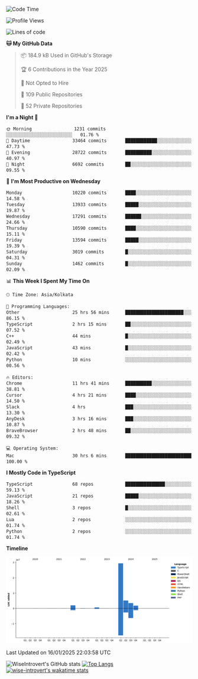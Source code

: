 <!--START_SECTION:waka-->
![Code Time](http://img.shields.io/badge/Code%20Time-2%2C129%20hrs%2042%20mins-blue)

![Profile Views](http://img.shields.io/badge/Profile%20Views-0-blue)

![Lines of code](https://img.shields.io/badge/From%20Hello%20World%20I%27ve%20Written-42.6%20million%20lines%20of%20code-blue)

**🐱 My GitHub Data** 

> 📦 184.9 kB Used in GitHub's Storage 
 > 
> 🏆 6 Contributions in the Year 2025
 > 
> 🚫 Not Opted to Hire
 > 
> 📜 109 Public Repositories 
 > 
> 🔑 52 Private Repositories 
 > 
**I'm a Night 🦉** 

```text
🌞 Morning                1231 commits        ░░░░░░░░░░░░░░░░░░░░░░░░░   01.76 % 
🌆 Daytime                33464 commits       ████████████░░░░░░░░░░░░░   47.73 % 
🌃 Evening                28722 commits       ██████████░░░░░░░░░░░░░░░   40.97 % 
🌙 Night                  6692 commits        ██░░░░░░░░░░░░░░░░░░░░░░░   09.55 % 
```
📅 **I'm Most Productive on Wednesday** 

```text
Monday                   10220 commits       ████░░░░░░░░░░░░░░░░░░░░░   14.58 % 
Tuesday                  13933 commits       █████░░░░░░░░░░░░░░░░░░░░   19.87 % 
Wednesday                17291 commits       ██████░░░░░░░░░░░░░░░░░░░   24.66 % 
Thursday                 10590 commits       ████░░░░░░░░░░░░░░░░░░░░░   15.11 % 
Friday                   13594 commits       █████░░░░░░░░░░░░░░░░░░░░   19.39 % 
Saturday                 3019 commits        █░░░░░░░░░░░░░░░░░░░░░░░░   04.31 % 
Sunday                   1462 commits        █░░░░░░░░░░░░░░░░░░░░░░░░   02.09 % 
```


📊 **This Week I Spent My Time On** 

```text
🕑︎ Time Zone: Asia/Kolkata

💬 Programming Languages: 
Other                    25 hrs 56 mins      ██████████████████████░░░   86.15 % 
TypeScript               2 hrs 15 mins       ██░░░░░░░░░░░░░░░░░░░░░░░   07.52 % 
C++                      44 mins             █░░░░░░░░░░░░░░░░░░░░░░░░   02.49 % 
JavaScript               43 mins             █░░░░░░░░░░░░░░░░░░░░░░░░   02.42 % 
Python                   10 mins             ░░░░░░░░░░░░░░░░░░░░░░░░░   00.56 % 

🔥 Editors: 
Chrome                   11 hrs 41 mins      ██████████░░░░░░░░░░░░░░░   38.81 % 
Cursor                   4 hrs 21 mins       ████░░░░░░░░░░░░░░░░░░░░░   14.50 % 
Slack                    4 hrs               ███░░░░░░░░░░░░░░░░░░░░░░   13.30 % 
AnyDesk                  3 hrs 16 mins       ███░░░░░░░░░░░░░░░░░░░░░░   10.87 % 
BraveBrowser             2 hrs 48 mins       ██░░░░░░░░░░░░░░░░░░░░░░░   09.32 % 

💻 Operating System: 
Mac                      30 hrs 6 mins       █████████████████████████   100.00 % 
```

**I Mostly Code in TypeScript** 

```text
TypeScript               68 repos            ███████████████░░░░░░░░░░   59.13 % 
JavaScript               21 repos            █████░░░░░░░░░░░░░░░░░░░░   18.26 % 
Shell                    3 repos             █░░░░░░░░░░░░░░░░░░░░░░░░   02.61 % 
Lua                      2 repos             ░░░░░░░░░░░░░░░░░░░░░░░░░   01.74 % 
Python                   2 repos             ░░░░░░░░░░░░░░░░░░░░░░░░░   01.74 % 
```



**Timeline**

![Lines of Code chart](https://raw.githubusercontent.com/wise-introvert/wise-introvert/master/assets/bar_graph.png)


 Last Updated on 16/01/2025 22:03:58 UTC
<!--END_SECTION:waka-->

![WiseIntrovert's GitHub stats](https://github-readme-stats.vercel.app/api?username=wise-introvert&count_private=true&show_icons=true)
[![Top Langs](https://github-readme-stats.vercel.app/api/top-langs/?username=wise-introvert&langs_count=10)](https://github.com/anuraghazra/github-readme-stats)
[![wise-introvert's wakatime stats](https://github-readme-stats.vercel.app/api/wakatime?username=wiseintrovert)](https://github.com/anuraghazra/github-readme-stats)
